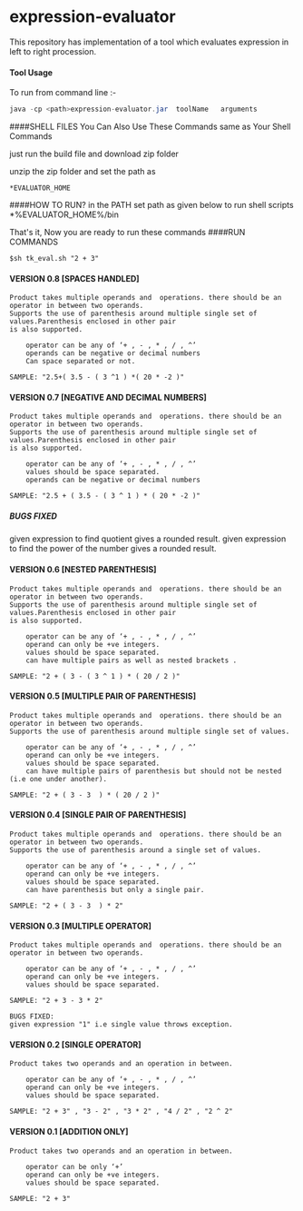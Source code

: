 expression-evaluator
====================

This repository has implementation of a tool which evaluates expression in left to right procession.

#### Tool Usage


To run from command line :-
```java
java -cp <path>expression-evaluator.jar  toolName   arguments
```

####SHELL FILES
You Can Also Use These Commands same as Your Shell Commands

just run the build file and download zip folder

unzip the zip folder and set the path as

    *EVALUATOR_HOME

####HOW TO RUN?
in the PATH set path as given below to run shell scripts
    *%EVALUATOR_HOME%/bin

That's it, Now you are ready to run these commands
####RUN COMMANDS

`$sh tk_eval.sh "2 + 3"`

#### VERSION 0.8 [SPACES HANDLED]

    Product takes multiple operands and  operations. there should be an operator in between two operands.
    Supports the use of parenthesis around multiple single set of values.Parenthesis enclosed in other pair
    is also supported.

        operator can be any of ‘+ , - , * , / , ^’
        operands can be negative or decimal numbers
        Can space separated or not.

    SAMPLE: "2.5+( 3.5 - ( 3 ^1 ) *( 20 * -2 )"
#### VERSION 0.7 [NEGATIVE AND DECIMAL NUMBERS]

    Product takes multiple operands and  operations. there should be an operator in between two operands.
    Supports the use of parenthesis around multiple single set of values.Parenthesis enclosed in other pair
    is also supported.

        operator can be any of ‘+ , - , * , / , ^’
        values should be space separated.
        operands can be negative or decimal numbers

    SAMPLE: "2.5 + ( 3.5 - ( 3 ^ 1 ) * ( 20 * -2 )"

##### BUGS FIXED
given expression to find quotient gives a rounded result.
given expression to find the power of the number gives a rounded result.

#### VERSION 0.6 [NESTED PARENTHESIS]

    Product takes multiple operands and  operations. there should be an operator in between two operands.
    Supports the use of parenthesis around multiple single set of values.Parenthesis enclosed in other pair
    is also supported.

        operator can be any of ‘+ , - , * , / , ^’
        operand can only be +ve integers.
        values should be space separated.
        can have multiple pairs as well as nested brackets .

    SAMPLE: "2 + ( 3 - ( 3 ^ 1 ) * ( 20 / 2 )"

#### VERSION 0.5 [MULTIPLE PAIR OF PARENTHESIS]

    Product takes multiple operands and  operations. there should be an operator in between two operands.
    Supports the use of parenthesis around multiple single set of values.

        operator can be any of ‘+ , - , * , / , ^’
        operand can only be +ve integers.
        values should be space separated.
        can have multiple pairs of parenthesis but should not be nested (i.e one under another).

    SAMPLE: "2 + ( 3 - 3  ) * ( 20 / 2 )"


#### VERSION 0.4 [SINGLE PAIR OF PARENTHESIS]

    Product takes multiple operands and  operations. there should be an operator in between two operands.
    Supports the use of parenthesis around a single set of values.

        operator can be any of ‘+ , - , * , / , ^’
        operand can only be +ve integers.
        values should be space separated.
        can have parenthesis but only a single pair.

    SAMPLE: "2 + ( 3 - 3  ) * 2"


#### VERSION 0.3 [MULTIPLE OPERATOR]

    Product takes multiple operands and  operations. there should be an operator in between two operands.

        operator can be any of ‘+ , - , * , / , ^’
        operand can only be +ve integers.
        values should be space separated.

    SAMPLE: "2 + 3 - 3 * 2"

    BUGS FIXED:
    given expression "1" i.e single value throws exception.



#### VERSION 0.2 [SINGLE OPERATOR]

    Product takes two operands and an operation in between.

        operator can be any of ‘+ , - , * , / , ^’
        operand can only be +ve integers.
        values should be space separated.

    SAMPLE: "2 + 3" , "3 - 2" , "3 * 2" , "4 / 2" , "2 ^ 2"

#### VERSION 0.1 [ADDITION ONLY]

    Product takes two operands and an operation in between.

        operator can be only ‘+’
        operand can only be +ve integers.
        values should be space separated.

    SAMPLE: "2 + 3"




